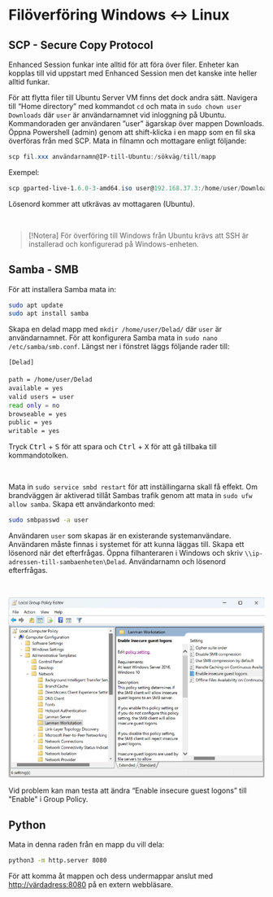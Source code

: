 # Filöverföring Windows <span style='font-size:auto;'>&#8596;</span> Linux

<!-- toc -->

## SCP - Secure Copy Protocol  

Enhanced Session funkar inte alltid för att föra över filer. Enheter kan kopplas till vid uppstart med Enhanced Session
men det kanske inte heller alltid funkar.  

För att flytta filer till Ubuntu Server VM finns det dock andra sätt. Navigera till “Home directory” med kommandot `cd`
och mata in `sudo chown user Downloads` där `user` är användarnamnet vid inloggning på Ubuntu. Kommandoraden ger användaren
”user” ägarskap över mappen Downloads. Öppna Powershell (admin) genom att shift-klicka i en mapp som en fil ska överföras
från med SCP. Mata in filnamn och mottagare enligt följande:  

````Powershell
scp fil.xxx användarnamn@IP-till-Ubuntu:/sökväg/till/mapp
````  

Exempel:

````Powershell
scp gparted-live-1.6.0-3-amd64.iso user@192.168.37.3:/home/user/Downloads
````

Lösenord kommer att utkrävas av mottagaren (Ubuntu).  

</br>  

> [!Notera]
> För överföring till Windows från Ubuntu krävs att SSH är installerad och konfigurerad på Windows-enheten.  

## Samba - SMB

För att installera Samba mata in:  

````Bash
sudo apt update
sudo apt install samba  
````  

Skapa en delad mapp med `mkdir /home/user/Delad/` där `user` är användarnamnet. För att konfigurera Samba mata in `sudo nano /etc/samba/smb.conf`. Längst ner i fönstret läggs följande rader till:

````bash
[Delad]

path = /home/user/Delad
available = yes
valid users = user
read only = no
browseable = yes
public = yes
writable = yes
````  

Tryck <kbd>Ctrl</kbd> + <kbd>S</kbd> för att spara och <kbd>Ctrl</kbd> + <kbd>X</kbd> för att gå tillbaka till kommandotolken.  

</br>  

Mata in `sudo service smbd restart` för att inställingarna skall få effekt. Om brandväggen är aktiverad tillåt Sambas trafik genom att mata in `sudo ufw allow samba`. Skapa ett användarkonto med:  

````Bash
sudo smbpasswd -a user
````  

Användaren `user` som skapas är en existerande systemanvändare. Användaren måste finnas i systemet för att kunna läggas till. Skapa ett lösenord när det efterfrågas. Öppna filhanteraren i Windows och skriv `\\ip-adressen-till-sambaenheten\Delad`. Användarnamn och lösenord efterfrågas.  

</br>

![Bild](./filetransfer/group_policy.jpg)  

Vid problem kan man testa att ändra “Enable insecure guest logons” till "Enable" i Group Policy.  

## Python  

Mata in denna raden från en mapp du vill dela:  

````Bash
python3 -m http.server 8080
````  
För att komma åt mappen och dess undermappar anslut med <http://värdadress:8080> på en extern webbläsare.  
